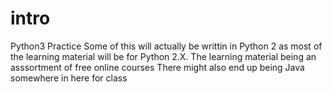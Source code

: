 # intro
Python3 Practice
Some of this will actually be writtin in Python 2 as most of the learning material will be for Python 2.X.
The learning material being an asssortment of free online courses
There might also end up being Java somewhere in here for class
